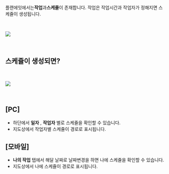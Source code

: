 플랜에잇에서는**작업**과**스케쥴**이 존재합니다. 작업은 작업시간과 작업자가 정해지면 스케쥴이 생성됩니다.

​

![](https://uploads.intercomcdn.com/i/o/17481313/970295896b61632ec252691f/%E1%84%89%E1%85%B3%E1%84%8F%E1%85%A6%E1%84%8C%E1%85%AE%E1%86%AF+%E1%84%80%E1%85%AE%E1%84%89%E1%85%A5%E1%86%BC+%E1%84%83%E1%85%A9%E1%84%89%E1%85%B5%E1%86%A8.png)

​



## 스케쥴이 생성되면?

​

![](https://uploads.intercomcdn.com/i/o/17481293/049fd2f4cf3ad857d9964959/%E1%84%89%E1%85%B3%E1%84%8F%E1%85%A6%E1%84%8C%E1%85%AE%E1%86%AF+%28%E1%84%82%E1%85%A1%E1%84%8B%E1%85%B4%E1%84%8C%E1%85%A1%E1%86%A8%E1%84%8B%E1%85%A5%E1%86%B8%29+%E1%84%89%E1%85%B3%E1%84%8F%E1%85%B3%E1%84%85%E1%85%B5%E1%86%AB%E1%84%89%E1%85%A3%E1%86%BA.png)

​

## \[PC\]

* 하단에서
  **일자**
  ,
  **작업자**
  별로 스케쥴을 확인할 수 있습니다.
* 지도상에서 작업자별 스케쥴이 경로로 표시됩니다.

## \[모바일\]

* **나의 작업**
  탭에서 해달 날짜로 날짜변경을 하면 나에 스케쥴을 확인할 수 있습니다.
* 지도상에서 나에 스케쥴이 경로로 표시됩니다.



